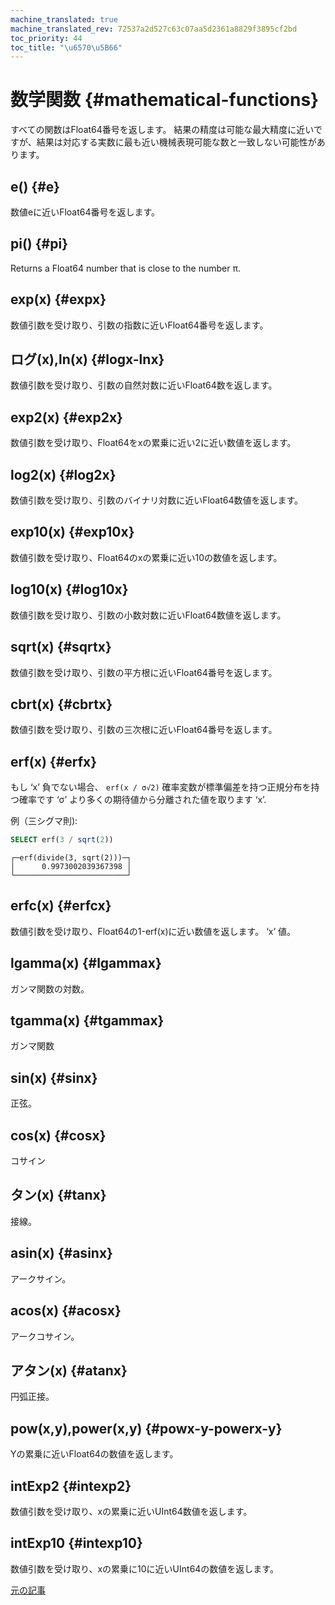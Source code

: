```yaml
---
machine_translated: true
machine_translated_rev: 72537a2d527c63c07aa5d2361a8829f3895cf2bd
toc_priority: 44
toc_title: "\u6570\u5B66"
---
```


# 数学関数 {#mathematical-functions}

すべての関数はFloat64番号を返します。 結果の精度は可能な最大精度に近いですが、結果は対応する実数に最も近い機械表現可能な数と一致しない可能性があります。

## e() {#e}

数値eに近いFloat64番号を返します。

## pi() {#pi}

Returns a Float64 number that is close to the number π.

## exp(x) {#expx}

数値引数を受け取り、引数の指数に近いFloat64番号を返します。

## ログ(x),ln(x) {#logx-lnx}

数値引数を受け取り、引数の自然対数に近いFloat64数を返します。

## exp2(x) {#exp2x}

数値引数を受け取り、Float64をxの累乗に近い2に近い数値を返します。

## log2(x) {#log2x}

数値引数を受け取り、引数のバイナリ対数に近いFloat64数値を返します。

## exp10(x) {#exp10x}

数値引数を受け取り、Float64のxの累乗に近い10の数値を返します。

## log10(x) {#log10x}

数値引数を受け取り、引数の小数対数に近いFloat64数値を返します。

## sqrt(x) {#sqrtx}

数値引数を受け取り、引数の平方根に近いFloat64番号を返します。

## cbrt(x) {#cbrtx}

数値引数を受け取り、引数の三次根に近いFloat64番号を返します。

## erf(x) {#erfx}

もし ‘x’ 負でない場合、 `erf(x / σ√2)` 確率変数が標準偏差を持つ正規分布を持つ確率です ‘σ’ より多くの期待値から分離された値を取ります ‘x’.

例（三シグマ則):

``` sql
SELECT erf(3 / sqrt(2))
```

``` text
┌─erf(divide(3, sqrt(2)))─┐
│      0.9973002039367398 │
└─────────────────────────┘
```

## erfc(x) {#erfcx}

数値引数を受け取り、Float64の1-erf(x)に近い数値を返します。 ‘x’ 値。

## lgamma(x) {#lgammax}

ガンマ関数の対数。

## tgamma(x) {#tgammax}

ガンマ関数

## sin(x) {#sinx}

正弦。

## cos(x) {#cosx}

コサイン

## タン(x) {#tanx}

接線。

## asin(x) {#asinx}

アークサイン。

## acos(x) {#acosx}

アークコサイン。

## アタン(x) {#atanx}

円弧正接。

## pow(x,y),power(x,y) {#powx-y-powerx-y}

Yの累乗に近いFloat64の数値を返します。

## intExp2 {#intexp2}

数値引数を受け取り、xの累乗に近いUInt64数値を返します。

## intExp10 {#intexp10}

数値引数を受け取り、xの累乗に10に近いUInt64の数値を返します。

[元の記事](https://clickhouse.tech/docs/en/query_language/functions/math_functions/) <!--hide-->
